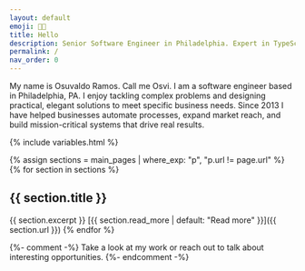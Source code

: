 ```yaml
---
layout: default
emoji: 👋🏼
title: Hello
description: Senior Software Engineer in Philadelphia. Expert in TypeScript, domain-driven design, and scalable back-end systems. 10+ years of experience.
permalink: /
nav_order: 0
---
```


My name is Osuvaldo Ramos. Call me Osvi. I am a software engineer based in Philadelphia, PA. I enjoy tackling complex problems and designing practical, elegant solutions to meet specific business needs. Since 2013 I have helped businesses automate processes, expand market reach, and build mission-critical systems that drive real results.

{% include variables.html %}

{% assign sections = main_pages | where_exp: "p", "p.url != page.url" %}
{% for section in sections %}

## {{ section.title }}

{{ section.excerpt }}
[{{ section.read_more | default: "Read more" }}]({{ section.url }})
{% endfor %}

{%- comment -%} Take a look at my work or reach out to talk about interesting opportunities. {%- endcomment -%}
